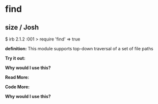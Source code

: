 # find

## size  / Josh

$ irb
2.1.2 :001 > require 'find'
 => true 

**definition:**
This module supports top-down traversal of a set of file paths

**Try it out:**


**Why would I use this?**


**Read More:**


**Code More:**


**Why would I use this?**
